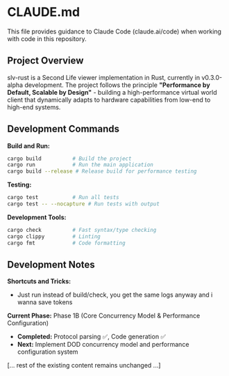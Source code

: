 # CLAUDE.md

This file provides guidance to Claude Code (claude.ai/code) when working with code in this repository.

## Project Overview

slv-rust is a Second Life viewer implementation in Rust, currently in v0.3.0-alpha development. The project follows the principle **"Performance by Default, Scalable by Design"** - building a high-performance virtual world client that dynamically adapts to hardware capabilities from low-end to high-end systems.

## Development Commands

**Build and Run:**
```bash
cargo build          # Build the project
cargo run            # Run the main application
cargo build --release # Release build for performance testing
```

**Testing:**
```bash
cargo test           # Run all tests
cargo test -- --nocapture # Run tests with output
```

**Development Tools:**
```bash
cargo check          # Fast syntax/type checking
cargo clippy         # Linting
cargo fmt            # Code formatting
```

## Development Notes

**Shortcuts and Tricks:**
- Just run instead of build/check, you get the same logs anyway and i wanna save tokens

**Current Phase:** Phase 1B (Core Concurrency Model & Performance Configuration)
- **Completed:** Protocol parsing ✅, Code generation ✅  
- **Next:** Implement DOD concurrency model and performance configuration system

[... rest of the existing content remains unchanged ...]